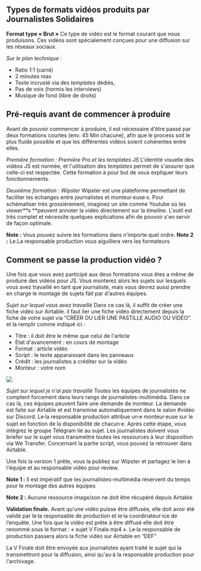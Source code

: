 ## Types de formats vidéos produits par Journalistes Solidaires

**Format type « Brut »**
Ce type de vidéo est le format courant que nous produisons. Ces vidéos sont spécialement conçues pour une diffusion sur les réseaux sociaux.

*Sur le plan technique :*

- Ratio 1:1 (carré)
- 2 minutes max
- Texte incrusté via des *templates* dédiés,
- Pas de voix (hormis les interviews)
- Musique de fond (libre de droits)


## Pré-requis avant de commencer à produire

Avant de pouvoir commencer à produire, il est nécessaire d'être passé par deux formations courtes (env. 45 Min chacune), afin que le process soit le plus fluide possible et que les différentes vidéos soient cohérentes entre elles.

*Première formation : Première Pro et les templates JS* 
L'identité visuelle des vidéos JS est normée, et l'utilisation des *templates* permet de s'assurer que celle-ci est respectée. Cette formation à pour but de vous expliquer leurs fonctionnements.

*Deuxième formation : Wipster* 
Wipster est une plateforme permettant de faciliter les échanges entre journalistes et monteur⸱euse⸱s. Pour schématiser très grossièrement, imaginez un site comme Youtube où les *viewer**s* **peuvent annoter la vidéo directement sur la *timeline*. L'outil est très complet et nécessite quelques explications afin de pouvoir s'en servir de façon optimale.

**Note :** Vous pouvez suivre les formations dans n'importe quel ordre.
**Note 2 :** Le.La responsable production vous aiguillera vers les formateurs


## Comment se passe la production vidéo ?

Une fois que vous avez participé aux deux formations vous êtes a même de produire des vidéos pour JS. Vous monterez alors les sujets sur lesquels vous avez travaillé en tant que journaliste, mais vous devrez aussi prendre en charge le montage de sujets fait par d'autres équipes.

*Sujet sur lequel vous avez travaillé*
Dans ce cas là, il suffit de créer une fiche vidéo sur Airtable. il faut lier une fiche vidéo directement depuis la fiche de votre sujet via “CRÉER OU LIER UNE PASTILLE AUDIO OU VIDÉO”. et la remplir comme indiqué ici :


- Titre : il doit être le même que celui de l'article
- État d'avancement : en cours de montage
- Format : article vidéo
- Script : le texte apparaissant dans les panneaux
- Crédit : les journalistes a créditer sur la vidéo
- Monteur : votre nom


![](https://paper-attachments.dropbox.com/s_DD84B4312D229B65F285E9A9A156956A655F7F761704CFB332E9E815D8D27A75_1588330569850_image.png)


*Sujet sur lequel je n'ai pas travaillé*
Toutes les équipes de journalistes ne comptent forcement dans leurs rangs de journalistes-multimédia. Dans ce cas là, ces équipes peuvent faire une demande de monteur. La demande est faite sur Airtable et est transmise automatiquement dans le salon #vidéo sur Discord. Le⸱la responsable production attribue un⸱e monteur⸱euse sur le sujet en fonction de la disponibilité de chacun⸱e.
Après cette étape, vous intégrez le groupe Télégram lié au sujet. Les journalistes doivent vous briefer sur le sujet  vous transmettre toutes les ressources à leur disposition via We Transfer. Concernant la partie script, vous pouvez la retrouver dans Airtable.

Une fois la version 1 prête, vous la publiez sur Wipster et partagez le lien à l'équipe et au responsable vidéo pour review.

**Note 1 :** Il est impératif que les journalistes-multimédia réservent du temps pour le montage des autres équipes

**Note 2 :** Aucune ressource image/son ne doit être récupéré depuis Airtable

**Validation finale.**
Avant qu'une vidéo puisse être diffusée, elle doit avoir été validé par le⸱la responsable de production et le⸱la coordinateur⸱ice de l’enquête.
Une fois que la vidéo est prête à être diffusé elle doit être renommé sous le format :
« sujet V Finale.mp4 ».
Le⸱la responsable de production passera alors la fiche vidéo sur Airtable en “DEF”

La V Finale doit être envoyée aux journalistes ayant traité le sujet qui la transmettront pour la diffusion, ainsi qu'au⸱à la responsable production pour l'archivage.





